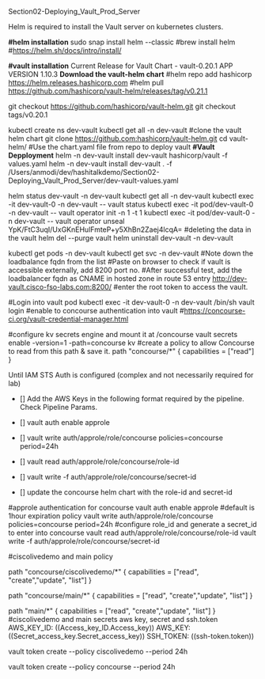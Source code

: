 Section02-Deploying_Vault_Prod_Server

Helm is required to install the Vault server on kubernetes clusters.

**#helm installation**
sudo snap install helm --classic
#brew install helm
#https://helm.sh/docs/intro/install/

**#vault installation**
Current Release for Vault
Chart -  vault-0.20.1    APP VERSION 1.10.3
**Download the vault-helm chart**
#helm repo add hashicorp https://helm.releases.hashicorp.com
#helm pull https://github.com/hashicorp/vault-helm/releases/tag/v0.21.1

git checkout https://github.com/hashicorp/vault-helm.git
git checkout tags/v0.20.1

kubectl create ns dev-vault
kubectl  get all -n dev-vault
#clone the vault helm chart
git clone https://github.com:hashicorp/vault-helm.git
cd vault-helm/
#Use the chart.yaml file from repo to deploy vault
**#Vault Depployment**
helm -n dev-vault install dev-vault hashicorp/vault -f values.yaml
helm -n dev-vault install dev-vault . -f /Users/anmodi/dev/hashitalkdemo/Section02-Deploying_Vault_Prod_Server/dev-vault-values.yaml

helm status dev-vault -n dev-vault
kubectl  get all -n dev-vault
kubectl exec -it dev-vault-0 -n dev-vault -- vault status
kubectl exec -it pod/dev-vault-0 -n dev-vault -- vault operator init -n 1 -t 1
kubectl exec -it pod/dev-vault-0 -n dev-vault -- vault operator unseal YpK/FtC3uqI/UxGKnEHulFmteP+y5XhBn2Zaej4lcqA=
#deleting the data in the vault
helm del --purge vault
helm uninstall dev-vault -n dev-vault

kubectl  get pods -n dev-vault
kubectl  get svc -n dev-vault
#Note down the loadbalance fqdn from the list
#Paste on browser to check if vault is accessible externally, add 8200 port no.
#After successful test, add the loadbalancer fqdn as CNAME in hosted zone in route 53 entry
http://dev-vault.cisco-fso-labs.com:8200/
#enter the root token to access the vault.

#Login into vault pod
kubectl exec -it dev-vault-0 -n dev-vault /bin/sh
vault login
#enable to concourse authentication into vault
#https://concourse-ci.org/vault-credential-manager.html

#configure kv secrets engine and mount it at /concourse
vault secrets enable -version=1 -path=concourse kv
#create a policy to allow Concourse to read from this path & save it.
path "concourse/*" {
capabilities = ["read"]
}

Until IAM STS Auth is configured (complex and not necessarily required for lab)

- [] Add the AWS Keys in the following format required by the pipeline. Check Pipeline Params.

- [] vault auth enable approle
- [] vault write auth/approle/role/concourse policies=concourse period=24h
- [] vault read auth/approle/role/concourse/role-id
- [] vault write -f auth/approle/role/concourse/secret-id
- [] update the concourse helm chart with the role-id and secret-id

#approle authentication for concourse
vault auth enable approle
#default is 1hour expiration policy
vault write auth/approle/role/concourse policies=concourse period=24h
#configure role_id and generate a secret_id to enter into concourse
vault read auth/approle/role/concourse/role-id
vault write -f auth/approle/role/concourse/secret-id

#ciscolivedemo and main policy

path "concourse/ciscolivedemo/*" {
  capabilities = ["read", "create","update", "list"]
}

path "concourse/main/*" {
  capabilities = ["read", "create","update", "list"]
}

path "main/*" {
capabilities = ["read", "create","update", "list"]
}
#ciscolivedemo and main secrets
aws key, secret and ssh.token
AWS_KEY_ID: ((Access_key_ID.Access_key))
AWS_KEY: ((Secret_access_key.Secret_access_key))
SSH_TOKEN: ((ssh-token.token))


vault token create --policy ciscolivedemo --period 24h

vault token create --policy concourse --period 24h